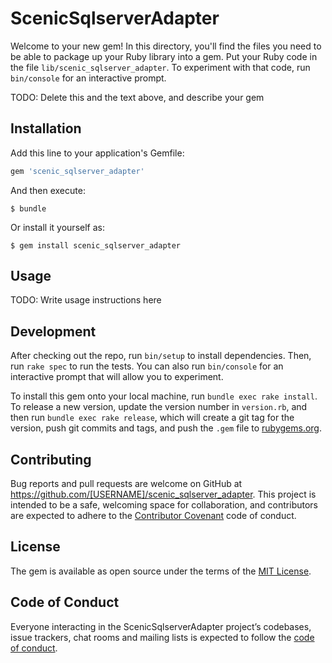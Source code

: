 # ScenicSqlserverAdapter

Welcome to your new gem! In this directory, you'll find the files you need to be able to package up your Ruby library into a gem. Put your Ruby code in the file `lib/scenic_sqlserver_adapter`. To experiment with that code, run `bin/console` for an interactive prompt.

TODO: Delete this and the text above, and describe your gem

## Installation

Add this line to your application's Gemfile:

```ruby
gem 'scenic_sqlserver_adapter'
```

And then execute:

    $ bundle

Or install it yourself as:

    $ gem install scenic_sqlserver_adapter

## Usage

TODO: Write usage instructions here

## Development

After checking out the repo, run `bin/setup` to install dependencies. Then, run `rake spec` to run the tests. You can also run `bin/console` for an interactive prompt that will allow you to experiment.

To install this gem onto your local machine, run `bundle exec rake install`. To release a new version, update the version number in `version.rb`, and then run `bundle exec rake release`, which will create a git tag for the version, push git commits and tags, and push the `.gem` file to [rubygems.org](https://rubygems.org).

## Contributing

Bug reports and pull requests are welcome on GitHub at https://github.com/[USERNAME]/scenic_sqlserver_adapter. This project is intended to be a safe, welcoming space for collaboration, and contributors are expected to adhere to the [Contributor Covenant](http://contributor-covenant.org) code of conduct.

## License

The gem is available as open source under the terms of the [MIT License](https://opensource.org/licenses/MIT).

## Code of Conduct

Everyone interacting in the ScenicSqlserverAdapter project’s codebases, issue trackers, chat rooms and mailing lists is expected to follow the [code of conduct](https://github.com/[USERNAME]/scenic_sqlserver_adapter/blob/master/CODE_OF_CONDUCT.md).
